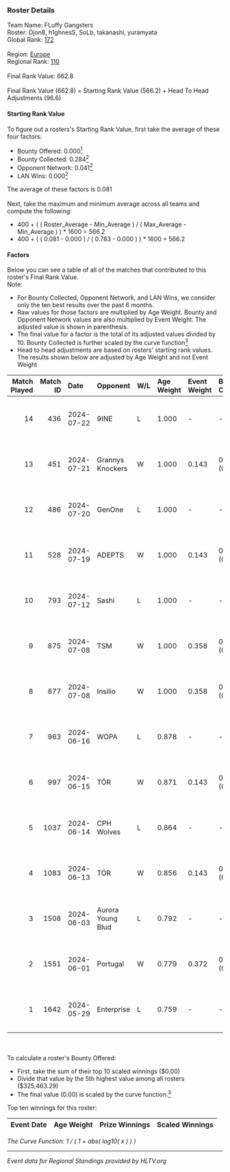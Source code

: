 ### Roster Details<br />
Team Name: FLuffy Gangsters<br />
Roster: Djon8, h1ghnesS, SoLb, takanashi, yuramyata<br />
Global Rank: [172](../standings_global.md)<br />
<br />
Region: [Europe]( ../standings_europe.md)<br />
Regional Rank: [110]( ../standings_europe.md)<br />
<br />
Final Rank Value:  662.8<br />
<br />
Final Rank Value (662.8) = Starting Rank Value (566.2) + Head To Head Adjustments (96.6)<br />

#### Starting Rank Value<br />
To figure out a rosters's Starting Rank Value, first take the average of these four factors:<br />
- Bounty Offered: 0.000[<sup>1</sup>](#table2)
- Bounty Collected: 0.284[<sup>2</sup>](#table1)
- Opponent Network: 0.041[<sup>2</sup>](#table1)
- LAN Wins: 0.000[<sup>2</sup>](#table1)

The average of these factors is 0.081<br />
<br />
Next, take the maximum and minimum average across all teams and compute the following:<br />
- 400 + ( ( Roster_Average - Min_Average ) / ( Max_Average - Min_Average ) ) * 1600 = 566.2
- 400 + ( ( 0.081 - 0.000 ) / ( 0.783 - 0.000 ) ) * 1600 = 566.2


#### Factors<br />
Below you can see a table of all of the matches that contributed to this roster's Final Rank Value.<br />
Note:<br />

- For Bounty Collected, Opponent Network, and LAN Wins, we consider only the ten best results over the past 6 months.
- Raw values for those factors are multiplied by Age Weight. Bounty and Opponent Network values are also multiplied by Event Weight. The adjusted value is shown in parenthesis.
- The final value for a factor is the total of its adjusted values divided by 10. Bounty Collected is further scaled by the curve function[<sup>3</sup>](#curveFunction)
- Head to head adjustments are based on rosters' starting rank values. The results shown below are adjusted by Age Weight and not Event Weight
<span id="table1"></span><br />


| Match Played | Match ID | Date       | Opponent          | W/L | Age Weight | Event Weight | Bounty Collected | Opponent Network | LAN Wins  | H2H Adj. | Roster                                      |
| -: | -: | :- | :- | :- | :- | :- | :- | :- | :- | -: | :- |
|           14 |      436 | 2024-07-22 | 9INE              | L   | 1.000      | -            | -                | -                | -         |    -5.14 | Djon8, h1ghnesS, SoLb, takanashi, yuramyata |
|           13 |      451 | 2024-07-21 | Grannys Knockers  | W   | 1.000      | 0.143        | 0.004 (0.001)    | 0.130 (0.019)    | 0 (0.000) |    20.73 | Djon8, h1ghnesS, SoLb, takanashi, yuramyata |
|           12 |      486 | 2024-07-20 | GenOne            | L   | 1.000      | -            | -                | -                | -         |   -21.45 | Djon8, h1ghnesS, SoLb, takanashi, yuramyata |
|           11 |      528 | 2024-07-19 | ADEPTS            | W   | 1.000      | 0.143        | 0.002 (0.000)    | 0.027 (0.004)    | 0 (0.000) |    14.64 | Djon8, h1ghnesS, SoLb, takanashi, yuramyata |
|           10 |      793 | 2024-07-12 | Sashi             | L   | 1.000      | -            | -                | -                | -         |    -1.45 | Djon8, h1ghnesS, SoLb, takanashi, yuramyata |
|            9 |      875 | 2024-07-08 | TSM               | W   | 1.000      | 0.358        | 0.040 (0.014)    | 0.353 (0.126)    | 0 (0.000) |    27.33 | Djon8, h1ghnesS, SoLb, takanashi, yuramyata |
|            8 |      877 | 2024-07-08 | Insilio           | W   | 1.000      | 0.358        | 0.023 (0.008)    | 0.561 (0.201)    | 0 (0.000) |    27.79 | Djon8, h1ghnesS, SoLb, takanashi, yuramyata |
|            7 |      963 | 2024-06-16 | WOPA              | L   | 0.878      | -            | -                | -                | -         |   -13.01 | Djon8, h1ghnesS, SoLb, takanashi, yuramyata |
|            6 |      997 | 2024-06-15 | TÓR               | W   | 0.871      | 0.143        | 0.025 (0.003)    | 0.117 (0.015)    | 0 (0.000) |    22.95 | Djon8, h1ghnesS, SoLb, takanashi, yuramyata |
|            5 |     1037 | 2024-06-14 | CPH Wolves        | L   | 0.864      | -            | -                | -                | -         |    -6.56 | Djon8, h1ghnesS, SoLb, takanashi, yuramyata |
|            4 |     1083 | 2024-06-13 | TÓR               | W   | 0.856      | 0.143        | 0.025 (0.003)    | 0.117 (0.014)    | 0 (0.000) |    23.26 | Djon8, h1ghnesS, SoLb, takanashi, yuramyata |
|            3 |     1508 | 2024-06-03 | Aurora Young Blud | L   | 0.792      | -            | -                | -                | -         |    -5.37 | Djon8, h1ghnesS, SoLb, takanashi, yuramyata |
|            2 |     1551 | 2024-06-01 | Portugal          | W   | 0.779      | 0.372        | 0.003 (0.001)    | 0.121 (0.035)    | 0 (0.000) |    15.76 | Djon8, h1ghnesS, SoLb, takanashi, yuramyata |
|            1 |     1642 | 2024-05-29 | Enterprise        | L   | 0.759      | -            | -                | -                | -         |    -2.90 | Djon8, h1ghnesS, SoLb, takanashi, yuramyata |

<br />
<span id="table2"></span><br />
To calculate a roster's Bounty Offered:<br />

- First, take the sum of their top 10 scaled winnings ($0.00)
- Divide that value by the 5th highest value among all rosters ($325,463.29)
- The final value (0.00) is scaled by the curve function.[<sup>3</sup>](#curveFunction)

Top ten winnings for this roster:<br />

| Event Date | Age Weight | Prize Winnings | Scaled Winnings |
| :- | -: | :- | :- |


<span id="curveFunction"></span>_The Curve Function: 1 / ( 1 + abs( log10( x ) ) )_<br />

---
_Event data for Regional Standings provided by HLTV.org_<br />
